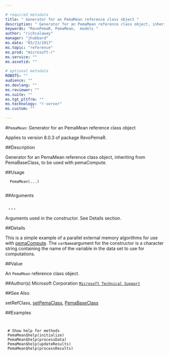 ```yaml
--- 
 
# required metadata 
title: " Generator for an PemaMean reference class object " 
description: " Generator for an PemaMean reference class object, inheriting from PemaBaseClass, to be used with pemaCompute. " 
keywords: "RevoPemaR, PemaMean,  models " 
author: "richcalaway" 
manager: "jhubbard" 
ms.date: "03/23/2017" 
ms.topic: "reference" 
ms.prod: "microsoft-r" 
ms.service: "" 
ms.assetid: "" 
 
# optional metadata 
ROBOTS: "" 
audience: "" 
ms.devlang: "" 
ms.reviewer: "" 
ms.suite: "" 
ms.tgt_pltfrm: "" 
ms.technology: "r-server" 
ms.custom: "" 
 
--- 
```

 
 
 #`PemaMean`:  Generator for an PemaMean reference class object 

 Applies to version 8.0.3 of package RevoPemaR.
 
 ##Description
 
Generator for an PemaMean reference class object, inheriting from PemaBaseClass, to be used with pemaCompute.
 
 
 ##Usage

```   
  PemaMean(...)
 
```
 
 
 ##Arguments

   
  
    
 ### ` ...`
  Arguments used in the constructor. See Details section.  
  
 
 
 ##Details
 
This is a simple example of a parallel external memory algorithms for use with
[pemaCompute](pemaCompute.md). The `varName`argument for the constructor is a
character string containing the name of the variable in the data set to use
for computations.
 
 
 ##Value
 
An `PemaMean` reference class object.
 
 
 ##Author(s)
 Microsoft Corporation [`Microsoft Technical Support`](https://go.microsoft.com/fwlink/?LinkID=698556&clcid=0x409)
 
 
 
 
 ##See Also
 
setRefClass,
[setPemaClass](setPemaClass.md),
[PemaBaseClass](../../r-reference/revopemar/pemabaseclass.md)
   
 ##Examples

 ```
   
  
  # Show help for methods
  PemaMean$help(initialize)
  PemaMean$help(processData)
  PemaMean$help(updateResults)
  PemaMean$help(processResults)
  
 
```
 
 
 
 
